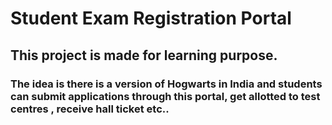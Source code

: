 # Student Exam Registration Portal

## This project is made for learning purpose.

### The idea is there is a version of Hogwarts in India and students can submit applications through this portal, get allotted to test centres , receive hall ticket etc..
